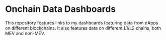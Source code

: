 # Onchain Data Dashboards
This repository features links to my dashboards featuring data from dApps on different blockchains.
It also features data on different L1/L2 chains, both MEV and non-MEV.
